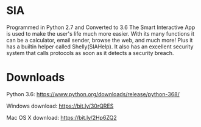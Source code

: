 # SIA
Programmed in Python 2.7 and Converted to 3.6
The Smart Interactive App is used to make the user's life much more easier. With its many functions it can be a calculator, email sender, browse the web, and much more! Plus it has a builtin helper called Shelly(SIAHelp). It also has an excellent security system that calls protocols as soon as it detects a security breach.

# Downloads
Python 3.6: https://www.python.org/downloads/release/python-368/

Windows download:
https://bit.ly/30rQRES

Mac OS X download:
https://bit.ly/2Hp6ZQ2
